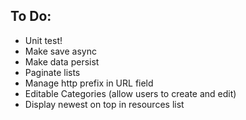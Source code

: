 ## To Do:

* Unit test!
* Make save async
* Make data persist
* Paginate lists
* Manage http prefix in URL field
* Editable Categories (allow users to create and edit)
* Display newest on top in resources list